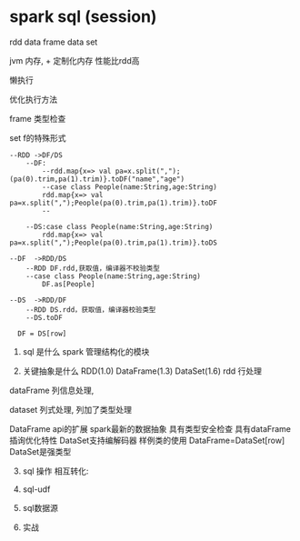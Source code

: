 # spark sql (session)



rdd  data frame data set

jvm 内存, + 定制化内存  性能比rdd高

懒执行

优化执行方法


frame 类型检查

set   f的特殊形式

```
--RDD ->DF/DS
	--DF:
		--rdd.map{x=> val pa=x.split(",");(pa(0).trim,pa(1).trim)}.toDF("name","age")
		--case class People(name:String,age:String)
		rdd.map{x=> val pa=x.split(",");People(pa(0).trim,pa(1).trim)}.toDF
		--

	--DS:case class People(name:String,age:String)
		rdd.map{x=> val pa=x.split(",");People(pa(0).trim,pa(1).trim)}.toDS

--DF  ->RDD/DS
	--RDD DF.rdd,获取值，编译器不校验类型
	--case class People(name:String,age:String)
		DF.as[People]

--DS  ->RDD/DF
	--RDD DS.rdd，获取值，编译器校验类型
	--DS.toDF
  
  DF = DS[row]
```

1. sql 是什么
spark 管理结构化的模块

2. 关键抽象是什么
RDD(1.0) DataFrame(1.3) DataSet(1.6)
rdd 行处理

dataFrame 列信息处理, 

dataset 列式处理, 列加了类型处理

DataFrame api的扩展
spark最新的数据抽象
具有类型安全检查
具有dataFrame插询优化特性
DataSet支持编解码器
样例类的使用
DataFrame=DataSet[row]
DataSet是强类型


3. sql 操作
相互转化: 


4. sql-udf

5. sql数据源

6. 实战







